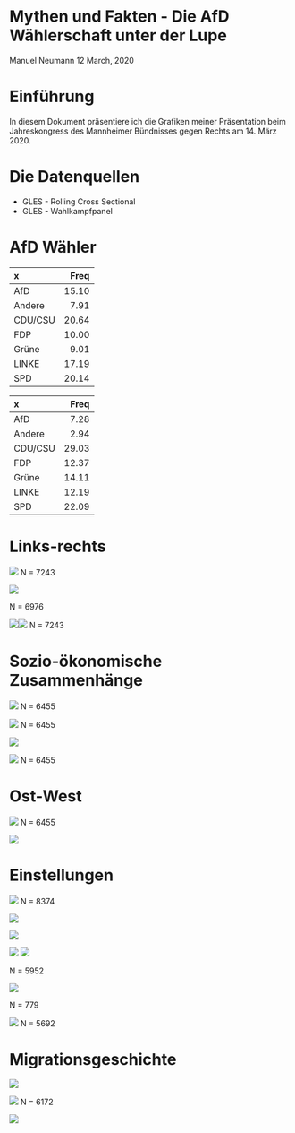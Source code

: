 Mythen und Fakten - Die AfD Wählerschaft unter der Lupe
================
Manuel Neumann
12 March, 2020

# Einführung

In diesem Dokument präsentiere ich die Grafiken meiner Präsentation beim
Jahreskongress des Mannheimer Bündnisses gegen Rechts am 14. März 2020.

# Die Datenquellen

  - GLES - Rolling Cross Sectional
  - GLES - Wahlkampfpanel

# AfD Wähler

| x       |  Freq |
| :------ | ----: |
| AfD     | 15.10 |
| Andere  |  7.91 |
| CDU/CSU | 20.64 |
| FDP     | 10.00 |
| Grüne   |  9.01 |
| LINKE   | 17.19 |
| SPD     | 20.14 |

| x       |  Freq |
| :------ | ----: |
| AfD     |  7.28 |
| Andere  |  2.94 |
| CDU/CSU | 29.03 |
| FDP     | 12.37 |
| Grüne   | 14.11 |
| LINKE   | 12.19 |
| SPD     | 22.09 |

# Links-rechts

![](plots/MgR-links-rechts-1.png)<!-- --> N = 7243

![](plots/MgR-links-rechts-immi-1.png)<!-- -->

N = 6976

![](plots/MgR-links-rechts-gender-1.png)<!-- -->![](plots/MgR-links-rechts-gender-1.gif)<!-- -->
N = 7243

# Sozio-ökonomische Zusammenhänge

![](plots/MgR-gender_plot-1.png)<!-- --> N = 6455

![](plots/MgR-age_plot-1.png)<!-- --> N = 6455

![](plots/MgR-ageplot2-1.png)<!-- -->

![](plots/MgR-ageplot3-1.png)<!-- --> N = 6455

# Ost-West

![](plots/MgR-ostwest_plot-1.png)<!-- --> N = 6455

![](plots/MgR-ostwest_plot1-1.png)<!-- -->

# Einstellungen

![](plots/MgR-outgroup_plot1-1.png)<!-- --> N = 8374

![](plots/MgR-outgroup_plot2a-1.png)<!-- -->

![](plots/MgR-outgroup_plot2b-1.png)<!-- -->

![](plots/MgR-outgroup_plot2c-1.png)<!-- -->
![](plots/MgR-outgroup_plot2d-1.png)<!-- -->

N = 5952

![](plots/MgR-outgroup_plot_extreme1-1.png)<!-- -->

N = 779

![](plots/MgR-outgroup_plot_extreme2-1.png)<!-- --> N = 5692

# Migrationsgeschichte

![](plots/MgR-migration-1.png)<!-- -->

![](plots/MgR-migration1-1.png)<!-- --> N = 6172

![](plots/MgR-eltern-plot-1.png)<!-- -->
